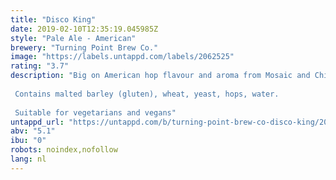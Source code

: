 ```yaml
---
title: "Disco King"
date: 2019-02-10T12:35:19.045985Z
style: "Pale Ale - American"
brewery: "Turning Point Brew Co."
image: "https://labels.untappd.com/labels/2062525"
rating: "3.7"
description: "Big on American hop flavour and aroma from Mosaic and Chinook hops. Drinkability for its ABV from a clean malt base. A real juicy one!  Contains malted barley (gluten), wheat, yeast, hops, water.  Suitable for vegetarians and vegans"
untappd_url: "https://untappd.com/b/turning-point-brew-co-disco-king/2062525"
abv: "5.1"
ibu: "0"
robots: noindex,nofollow
lang: nl
---
```

